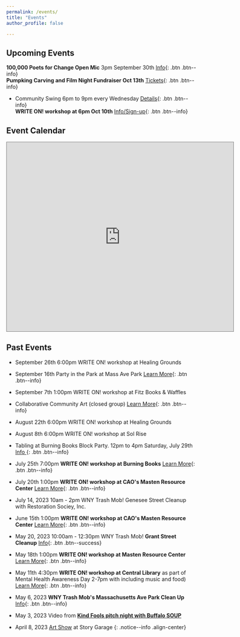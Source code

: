 ```yaml
---
permalink: /events/
title: "Events"
author_profile: false

---
```


## Upcoming Events


**100,000 Poets for Change Open Mic** 3pm September 30th [Info](
    https://kindfools.org/events/hundredthousandpoets2023/){: .btn .btn--info}<br>
**Pumpking Carving and Film Night Fundraiser Oct 13th** [Tickets](
    https://www.chateaubuffalo.com/product/alfred-hitchcock-s-strangers-on-a-train/119
    ){: .btn .btn--info}<br>
- Community Swing 6pm to 9pm every Wednesday [Details](
    https://www.facebook.com/communityswing){: .btn .btn--info}<br>
**WRITE ON! workshop at 6pm Oct 10th** [Info/Sign-up](
    https://kindfools.org/writeon/){: .btn .btn--info}<br>

## Event Calendar

<div class="responsiveGCal">

<iframe src="https://calendar.google.com/calendar/embed?height=300&wkst=1&bgcolor=%23ffffff&ctz=America%2FNew_York&showCalendars=0&showPrint=0&showTabs=0&showTz=0&src=Y185MDdjYjM5NjU1NDEyM2UxOTY4M2I4M2U2MWE2ZTM3ZGVmZTY0YTMyYjY1ZGM5YWRjNDhiMGY4MzI1Yjg0ZmM2QGdyb3VwLmNhbGVuZGFyLmdvb2dsZS5jb20&color=%23AD1457" style="border:solid 1px #777" width="600" height="500" frameborder="0" scrolling="no"></iframe>

</div>

## Past Events

- September 26th 6:00pm WRITE ON! workshop at Healing Grounds<br>

- September 16th Party in the Park at Mass Ave Park [Learn More](
    events/partyinthepark20230916/){: .btn .btn--info}<br>

- September 7th 1:00pm WRITE ON! workshop at Fitz Books & Waffles<br>

- Collaborative Community Art (closed group) [Learn More](/events/communityartsummer2023/){: .btn .btn--info}<br>

- August 22th 6:00pm WRITE ON! workshop at Healing Grounds<br>

- August 8th 6:00pm WRITE ON! workshop at Sol Rise<br>

- Tabling at Burning Books Block Party. 12pm to 4pm Saturday, July 29th [Info
](https://www.facebook.com/events/283062600944172){: .btn .btn--info}<br>

- July 25th 7:00pm **WRITE ON! workshop at Burning Books** [Learn More](https://kindfools.org/writeon/){: .btn .btn--info}<br>

- July 20th 1:00pm **WRITE ON! workshop at CAO's Masten Resource Center** [Learn More](https://kindfools.org/writeon/){: .btn .btn--info}<br>

- July 14, 2023 10am - 2pm WNY Trash Mob! Genesee Street Cleanup with Restoration Sociey, Inc.

- June 15th 1:00pm **WRITE ON! workshop at CAO's Masten Resource Center** [Learn More](https://kindfools.org/writeon/){: .btn .btn--info}<br>

- May 20, 2023 10:00am - 12:30pm WNY Trash Mob! **Grant Street Cleanup** [Info](/events/cleanup20230520/){: .btn .btn--success}<br>

- May 18th 1:00pm **WRITE ON! workshop at Masten Resource Center** [Learn More](https://kindfools.org/writeon/){: .btn .btn--info}<br>

- May 11th 4:30pm **WRITE ON! workshop at Central Library** as part of Mental Health Awareness Day 2-7pm with including music and food) [Learn More](https://kindfools.org/writeon/){: .btn .btn--info}<br>

- May 6, 2023 **WNY Trash Mob's Massachusetts Ave Park Clean Up** [Info](/events/cleanup20230506/){: .btn .btn--info}<br>

- May 3, 2023 Video from **[Kind Fools pitch night with Buffalo SOUP](https://kindfools.org/videos/buffalo-soup/)**<br>

- April 8, 2023 [Art Show](/events/artshow20230408/) at Story Garage
{: .notice--info .align-center}
